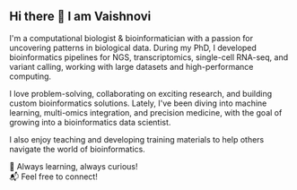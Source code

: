 ## Hi there 👋 I am Vaishnovi

<!--
**vaishnoviS/vaishnoviS** is a ✨ _special_ ✨ repository because its `README.md` (this file) appears on your GitHub profile.

Here are some ideas to get you started:

- 🔭 I’m currently working on ...
- 🌱 I’m currently learning ...
- 👯 I’m looking to collaborate on ...
- 🤔 I’m looking for help with ...
- 💬 Ask me about ...
- 📫 How to reach me: ...
- 😄 Pronouns: ...
- ⚡ Fun fact: ...
-->

I'm a computational biologist & bioinformatician with a passion for uncovering patterns in biological data. During my PhD, I developed bioinformatics pipelines for NGS, transcriptomics, single-cell RNA-seq, and variant calling, working with large datasets and high-performance computing.  

I love problem-solving, collaborating on exciting research, and building custom bioinformatics solutions. Lately, I've been diving into machine learning, multi-omics integration, and precision medicine, with the goal of growing into a bioinformatics data scientist.  

I also enjoy teaching and developing training materials to help others navigate the world of bioinformatics. 
<!--
%Currently, I’m exploring **spatial transcriptomics and advanced data analysis methods**.  
-->
🚀 Always learning, always curious!  
📬 Feel free to connect!  
